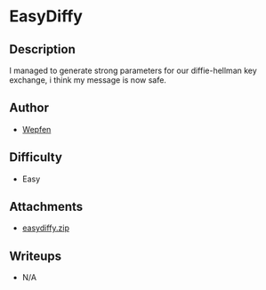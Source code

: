 # EasyDiffy

## Description 
I managed to generate strong parameters for our diffie-hellman key exchange, i think my message is now safe.

## Author
- [Wepfen](https://x.com/wepfen)

## Difficulty
- Easy

## Attachments
- [easydiffy.zip](attachments/easydiffy.zip)

## Writeups
- N/A
